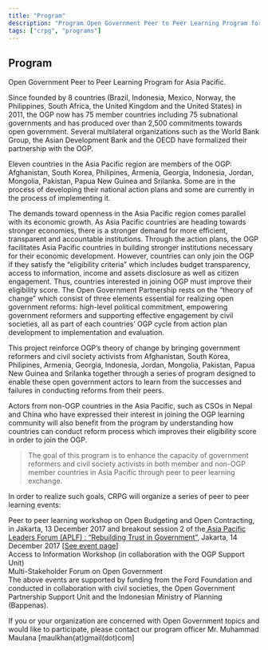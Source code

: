 ```yaml
---
title: "Program"
description: "Program Open Government Peer to Peer Learning Program for Asia Pacific. Since founded by 8 countries (Brazil, Indonesia, Mexico, Norway, the Philippines, South Africa, the United Kingdom and the Unite"
tags: ["crpg", "programs"]
---
```


## Program

Open Government Peer to Peer Learning Program for Asia Pacific.

Since founded by 8 countries (Brazil, Indonesia, Mexico, Norway, the Philippines, South Africa, the United Kingdom and the United States) in 2011, the OGP now has 75 member countries including 75 subnational governments and has produced over than 2,500 commitments towards open government. Several multilateral organizations such as the World Bank Group, the Asian Development Bank and the OECD have formalized their partnership with the OGP.

Eleven countries in the Asia Pacific region are members of the OGP: Afghanistan, South Korea, Philipines, Armenia, Georgia, Indonesia, Jordan, Mongolia, Pakistan, Papua New Guinea and Srilanka. Some are in the process of developing their national action plans and some are currently in the process of implementing it.

The demands toward openness in the Asia Pacific region comes parallel with its economic growth. As Asia Pacific countries are heading towards stronger economies, there is a stronger demand for more efficient, transparent and accountable institutions. Through the action plans, the OGP facilitates Asia Pacific countries in building stronger institutions necessary for their economic development. However, countries can only join the OGP if they satisfy the “eligibility criteria” which includes budget transparency, access to information, income and assets disclosure as well as citizen engagement. Thus, countries interested in joining OGP must improve their eligibility score. The Open Government Partnership rests on the “theory of change” which consist of three elements essential for realizing open government reforms: high-level political commitment, empowering government reformers and supporting effective engagement by civil societies, all as part of each countries’ OGP cycle from action plan development to implementation and evaluation.

This project reinforce OGP’s theory of change by bringing government reformers and civil society activists from Afghanistan, South Korea, Philipines, Armenia, Georgia, Indonesia, Jordan, Mongolia, Pakistan, Papua New Guinea and Srilanka together through a series of program designed to enable these open government actors to learn from the successes and failures in conducting reforms from their peers.

Actors from non-OGP countries in the Asia Pacific, such as CSOs in Nepal and China who have expressed their interest in joining the OGP learning community will also benefit from the program by understanding how countries can conduct reform process which improves their eligibility score in order to join the OGP.

> The goal of this program is to enhance the capacity of government reformers and civil society activists in both member and non-OGP member countries in Asia Pacific through peer to peer learning exchange.

In order to realize such goals, CRPG will organize a series of peer to peer learning events:

Peer to peer learning workshop on Open Budgeting and Open Contracting, in Jakarta, 13 December 2017 and breakout session 2 of the[ Asia Pacific Leaders Forum (APLF) : “Rebuilding Trust in Government”](http://www.opengovindonesia.org/aplf2017), Jakarta, 14 December 2017 [[See event page](/events)]  
Access to Information Workshop (in collaboration with the OGP Support Unit)   
Multi-Stakeholder Forum on Open Government  
The above events are supported by funding from the Ford Foundation and conducted in collaboration with civil societies, the Open Government Partnership Support Unit and the Indonesian Ministry of Planning (Bappenas).

If you or your organization are concerned with Open Government topics and would like to participate, please contact our program officer Mr. Muhammad Maulana [maulkhan(at)gmail(dot)com]